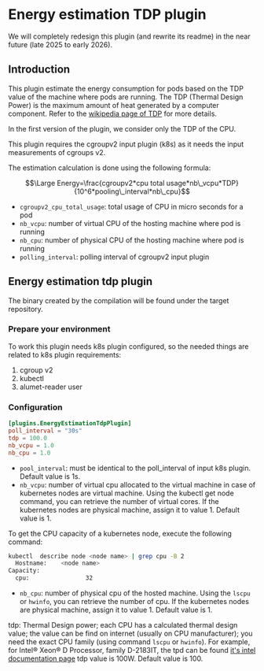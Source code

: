 # Energy estimation TDP plugin

<div class="warning">
We will completely redesign this plugin (and rewrite its readme) in the near future (late 2025 to early 2026).
</div>

## Introduction

This plugin estimate the energy consumption for pods based on the TDP value of the machine where pods are running.
The TDP (Thermal Design Power) is the maximum amount of heat generated by a computer component.
Refer to the [wikipedia page of TDP](https://en.wikipedia.org/wiki/Thermal_design_power) for more details.

In the first version of the plugin, we consider only the TDP of the CPU.

This plugin requires the cgroupv2 input plugin (k8s) as it needs the input measurements of cgroups v2.

The estimation calculation is done using the following formula:

$$\Large Energy=\frac{cgroupv2*cpu total usage*nb\_vcpu*TDP}{10^6*pooling\_interval*nb\_cpu}$$  

- `cgroupv2_cpu_total_usage`:   total usage of CPU in micro seconds for a pod
- `nb_vcpu`:                    number of virtual CPU of the hosting machine where pod is running
- `nb_cpu`:                     number of physical CPU of the hosting machine where pod is running
- `polling_interval`:           polling interval of cgroupv2 input plugin

## Energy estimation tdp plugin

The binary created by the compilation will be found under the target repository.

### Prepare your environment

To work this plugin needs k8s plugin configured, so the needed things are related to k8s plugin requirements:

1. cgroup v2
2. kubectl
3. alumet-reader user

### Configuration

```toml
[plugins.EnergyEstimationTdpPlugin]
poll_interval = "30s"
tdp = 100.0
nb_vcpu = 1.0
nb_cpu = 1.0
```

- `pool_interval`: must be identical to the poll_interval of input k8s plugin. Default value is 1s.
- `nb_vcpu`: number of virtual cpu allocated to the virtual machine in case of kubernetes nodes are virtual machine. Using the kubectl get node command, you can retrieve the number of virtual cores. If the kubernetes nodes are physical machine, assign it to value 1. Default value is 1.

To get the CPU capacity of a kubernetes node, execute the following command:

```sh
kubectl  describe node <node name> | grep cpu -B 2
  Hostname:    <node name>
Capacity:
  cpu:                32
```

- `nb_cpu`: number of physical cpu of the hosted machine. Using the `lscpu` or `hwinfo`, you can retrieve the number of cpu. If the kubernetes nodes are physical machine, assign it to value 1. Default value is 1.

tdp: Thermal Design power; each CPU has a calculated thermal design value; the value can be find on internet (usually on CPU manufacturer); you need the exact CPU family (using command `lscpu` or `hwinfo`). For example, for Intel® Xeon® D Processor, family D-2183IT, the tpd can be found [it's intel documentation page](https://ark.intel.com/content/www/us/en/ark/products/136441/intel-xeon-d-2183it-processor-22m-cache-2-20-ghz.html)
tdp value is  100W.
Default value is 100.
